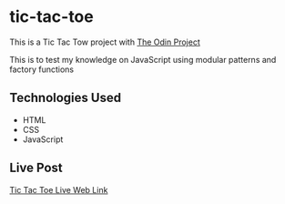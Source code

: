 # tic-tac-toe

This is a Tic Tac Tow project with [The Odin Project](https://www.theodinproject.com)

This is to test my knowledge on JavaScript using modular patterns and factory functions

## Technologies Used
- HTML
- CSS
- JavaScript

## Live Post
[Tic Tac Toe Live Web Link](https://nainsworth.github.io/tic-tac-toe/)
